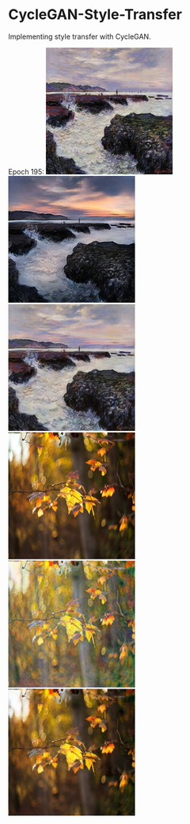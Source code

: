 # CycleGAN-Style-Transfer
Implementing style transfer with CycleGAN.

Epoch 195:
![Domain A: Real](https://github.com/tdude92/CycleGAN-Style-Transfer/blob/master/out/Epoch_195/A_real.jpg "Domain A: Real")
![Domain B: Fake](https://github.com/tdude92/CycleGAN-Style-Transfer/blob/master/out/Epoch_195/B_fake.jpg "Domain B: Fake")
![Domain A: Cyclic](https://github.com/tdude92/CycleGAN-Style-Transfer/blob/master/out/Epoch_195/A_cyclic.jpg "Domain A: Cyclic")
\
![Domain B: Real](https://github.com/tdude92/CycleGAN-Style-Transfer/blob/master/out/Epoch_195/B_real.jpg "Domain B: Real")
![Domain A: Fake](https://github.com/tdude92/CycleGAN-Style-Transfer/blob/master/out/Epoch_195/A_fake.jpg "Domain A: Fake")
![Domain B: Cyclic](https://github.com/tdude92/CycleGAN-Style-Transfer/blob/master/out/Epoch_195/B_cyclic.jpg "Domain B: Cyclic")

